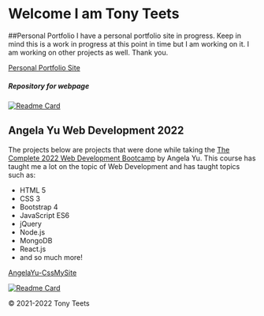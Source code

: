 # Welcome I am Tony Teets

##Personal Portfolio
I have a personal portfolio site in progress. Keep in mind this is a work in progress at this point in time but I am working on it. I am working on other projects as well. Thank you.

[Personal Portfolio Site](tteets09.github.io/index "Personal Portfolio Site")

##### Repository for webpage
[![Readme Card](https://github-readme-stats.vercel.app/api/pin/?username=tteets09&repo=tteets09.github.io&theme=nord)](https://github.com/tteets09/tteets09.github.io)

## Angela Yu Web Development 2022
The projects below are projects that were done while taking the [The Complete 2022 Web Development Bootcamp](https://www.udemy.com/course/the-complete-web-development-bootcamp/ "The Complete 2022 Web Development Bootcamp") by Angela Yu. This course has taught me a lot on the topic of Web Development and has taught topics such as:
- HTML 5
- CSS 3
- Bootstrap 4
- JavaScript ES6
- jQuery
- Node.js
- MongoDB
- React.js
- and so much more!

[AngelaYu-CssMySite](https://tteets09.github.io/AngelaYu-CssMySite/ "AngelaYu-CssMySite")

[![Readme Card](https://github-readme-stats.vercel.app/api/pin/?username=tteets09&repo=AngelaYu-CssMySite&theme=nord)](https://github.com/tteets09/AngelaYu-CssMySite)

&copy; 2021-2022 Tony Teets

